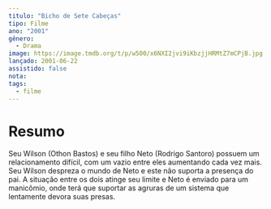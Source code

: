 ```yaml
---
titulo: "Bicho de Sete Cabeças"
tipo: Filme
ano: "2001"
gênero:
  - Drama
image: https://image.tmdb.org/t/p/w500/x6NXI2jvi9iKbzjjHRMtZ7mCPjB.jpg
lançado: 2001-06-22
assistido: false
nota:
tags:
  - filme
---
```

# Resumo
Seu Wilson (Othon Bastos) e seu filho Neto (Rodrigo Santoro) possuem um relacionamento difícil, com um vazio entre eles aumentando cada vez mais. Seu Wilson despreza o mundo de Neto e este não suporta a presença do pai. A situação entre os dois atinge seu limite e Neto é enviado para um manicômio, onde terá que suportar as agruras de um sistema que lentamente devora suas presas.

